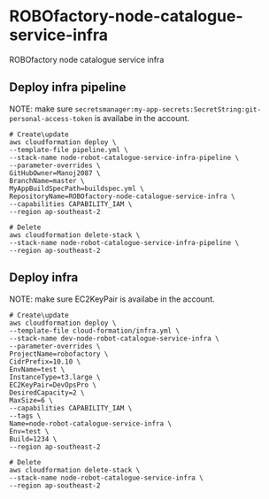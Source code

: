 # ROBOfactory-node-catalogue-service-infra
ROBOfactory node catalogue service infra

## Deploy infra pipeline
NOTE: make sure `secretsmanager:my-app-secrets:SecretString:git-personal-access-token`
is availabe in the account.
```
# Create\update
aws cloudformation deploy \
--template-file pipeline.yml \
--stack-name node-robot-catalogue-service-infra-pipeline \
--parameter-overrides \
GitHubOwner=Manoj2087 \
BranchName=master \
MyAppBuildSpecPath=buildspec.yml \
RepositoryName=ROBOfactory-node-catalogue-service-infra \
--capabilities CAPABILITY_IAM \
--region ap-southeast-2

# Delete
aws cloudformation delete-stack \
--stack-name node-robot-catalogue-service-infra-pipeline \
--region ap-southeast-2
```

## Deploy infra
NOTE: make sure EC2KeyPair is availabe in the account.
```
# Create\update
aws cloudformation deploy \
--template-file cloud-formation/infra.yml \
--stack-name dev-node-robot-catalogue-service-infra \
--parameter-overrides \
ProjectName=robofactory \
CidrPrefix=10.10 \
EnvName=test \
InstanceType=t3.large \
EC2KeyPair=DevOpsPro \
DesiredCapacity=2 \
MaxSize=6 \
--capabilities CAPABILITY_IAM \
--tags \
Name=node-robot-catalogue-service-infra \
Env=test \
Build=1234 \
--region ap-southeast-2

# Delete
aws cloudformation delete-stack \
--stack-name node-robot-catalogue-service-infra \
--region ap-southeast-2
```